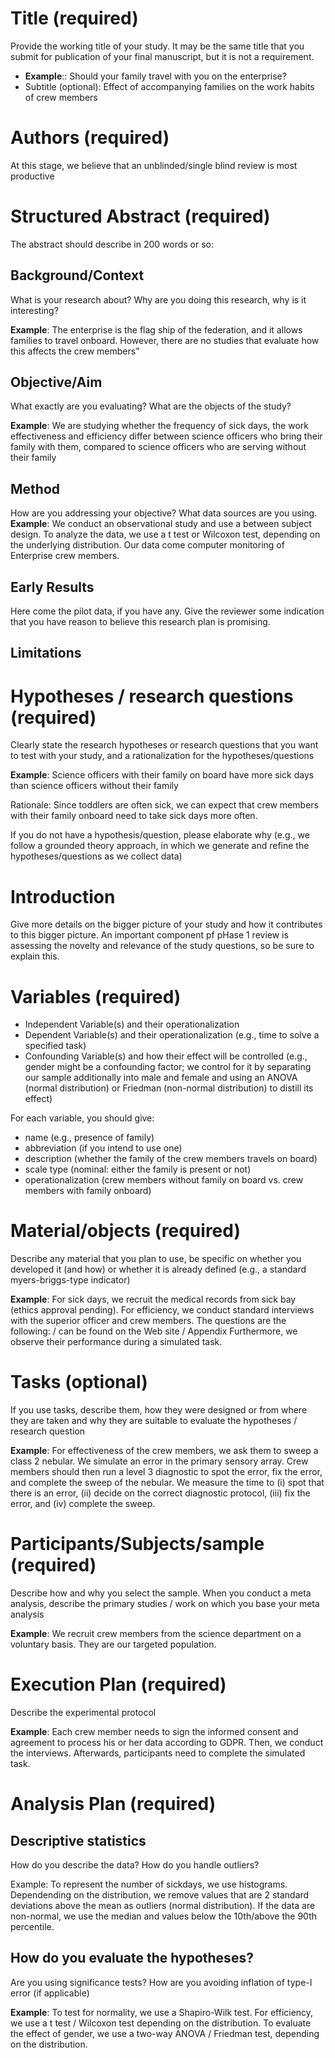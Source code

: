 # Title (required)
Provide the working title of your study. It may be the same title that you submit for publication of your final manuscript, but it is not a requirement.
* **Example**:: Should your family travel with you on the enterprise?
* Subtitle (optional): Effect of accompanying families on the work habits of crew members

# Authors (required)
At this stage, we believe that an unblinded/single blind review is most productive

# Structured Abstract (required)
The abstract should describe in 200 words or so:

## Background/Context
What is your research about? Why are you doing this research, why is it interesting?

**Example**: The enterprise is the flag ship of the federation, and it allows families to travel onboard. However, there are no studies that evaluate how this affects the crew members”

## Objective/Aim
What exactly are you evaluating? What are the objects of the study?

**Example**: We are studying whether the frequency of sick days, the work effectiveness and efficiency differ between science officers who bring their family with them, compared to science officers who are serving without their family

## Method
How are you addressing your objective? What data sources are you using.
**Example**: We conduct an observational study and use a between subject design. To analyze the data, we use a t test or Wilcoxon test, depending on the underlying distribution. Our data come computer monitoring of Enterprise crew members.

## Early Results
Here come the pilot data, if you have any. Give the reviewer some indication that you have reason to believe this research plan is promising.

## Limitations

# Hypotheses / research questions (required)
Clearly state the research hypotheses or research questions that you want to test with your study, and a rationalization for the hypotheses/questions

**Example**: Science officers with their family on board have more sick days than science officers without their family

Rationale: Since toddlers are often sick, we can expect that crew members with their family onboard need to take sick days more often. 

If you do not have a hypothesis/question, please elaborate why (e.g., we follow a grounded theory approach, in which we generate and refine the hypotheses/questions as we collect data)

# Introduction
Give more details on the bigger picture of your study and how it contributes to this bigger picture. An important component pf pHase 1 review is assessing the novelty and relevance of the study questions, so be sure to explain this. 

# Variables (required)
* Independent Variable(s) and their operationalization
* Dependent Variable(s) and their operationalization (e.g., time to solve a specified task)
* Confounding Variable(s) and how their effect will be controlled (e.g., gender might be a confounding factor; we control for it by separating our sample additionally into male and female and using an ANOVA (normal distribution) or Friedman (non-normal distribution) to distill its effect)

For each variable, you should give:
- name (e.g., presence of family)
- abbreviation (if you intend to use one)
- description (whether the family of the crew members travels on board)
- scale type (nominal: either the family is present or not)
- operationalization (crew members without family on board vs. crew members with family onboard)

# Material/objects (required)
Describe any material that you plan to use, be specific on whether you developed it (and how) or whether it is already defined (e.g., a standard myers-briggs-type indicator)

**Example**: For sick days, we recruit the medical records from sick bay (ethics approval pending). For efficiency, we conduct standard interviews with the superior officer and crew members. The questions are the following: / can be found on the Web site / Appendix Furthermore, we observe their performance during a simulated task.

# Tasks (optional)
If you use tasks, describe them, how they were designed or from where they are taken and why they are suitable to evaluate the hypotheses / research question

**Example**: For effectiveness of the crew members, we ask them to sweep a class 2 nebular. We simulate an error in the primary sensory array. Crew members should then run a level 3 diagnostic to spot the error, fix the error, and complete the sweep of the nebular. We measure the time to (i) spot that there is an error, (ii) decide on the correct diagnostic protocol, (iii) fix the error, and (iv) complete the sweep.

# Participants/Subjects/sample (required)
Describe how and why you select the sample. When you conduct a meta analysis, describe the primary studies / work on which you base your meta analysis

**Example**: We recruit crew members from the science department on a voluntary basis. They are our targeted population. 

# Execution Plan (required)
Describe the experimental protocol

**Example**: Each crew member needs to sign the informed consent and agreement to process his or her data according to GDPR. Then, we conduct the interviews. Afterwards, participants need to complete the simulated task. 

# Analysis Plan (required)
## Descriptive statistics
How do you describe the data? How do you handle outliers?

Example: To represent the number of sickdays, we use histograms. Dependending on the distribution, we remove values that are 2 standard deviations above the mean as outliers (normal distribution). If the data are non-normal, we use the median and values below the 10th/above the 90th percentile.

## How do you evaluate the hypotheses?
Are you using significance tests? How are you avoiding inflation of type-I error (if applicable)

**Example**: To test for normality, we use a Shapiro-Wilk test. For efficiency, we use a t test / Wilcoxon test depending on the distribution. To evaluate the effect of gender, we use a two-way ANOVA / Friedman test, depending on the distribution.

